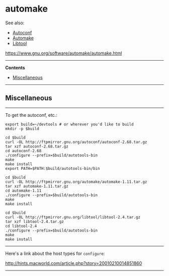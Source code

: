 # automake

See also:

 - [Autoconf](Autoconf.md)
 - [Automake](Automake.md)
 - [Libtool](Libtool.md)

https://www.gnu.org/software/automake/automake.html

---

**Contents**

- [Miscellaneous](Automake.md#miscellaneous)

---

## Miscellaneous

---

To get the autoconf, etc.:

    export build=~/devtools # or wherever you'd like to build
    mkdir -p $build
    
    cd $build
    curl -OL http://ftpmirror.gnu.org/autoconf/autoconf-2.68.tar.gz
    tar xzf autoconf-2.68.tar.gz
    cd autoconf-2.68
    ./configure --prefix=$build/autotools-bin
    make
    make install
    export PATH=$PATH:$build/autotools-bin/bin
    
    cd $build
    curl -OL http://ftpmirror.gnu.org/automake/automake-1.11.tar.gz
    tar xzf automake-1.11.tar.gz
    cd automake-1.11
    ./configure --prefix=$build/autotools-bin
    make
    make install
    
    cd $build
    curl -OL http://ftpmirror.gnu.org/libtool/libtool-2.4.tar.gz
    tar xzf libtool-2.4.tar.gz
    cd libtool-2.4
    ./configure --prefix=$build/autotools-bin
    make
    make install

---

Here's a link about the host types for `configure`:

http://hints.macworld.com/article.php?story=20010210014851860

---